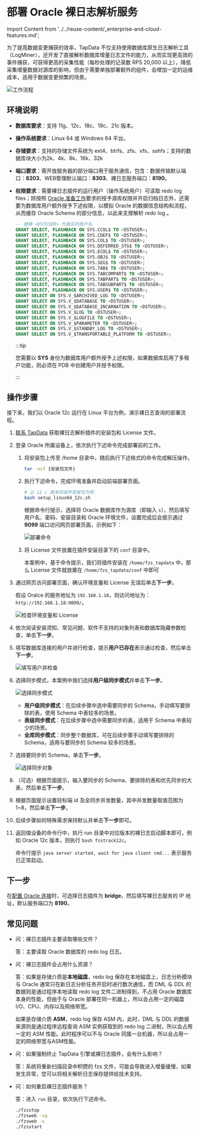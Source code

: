 # 部署 Oracle 裸日志解析服务
import Content from '../../reuse-content/_enterprise-and-cloud-features.md';

<Content />

为了提高数据变更捕获的效率，TapData 不仅支持使用数据库原生日志解析工具（LogMiner），还开发了直接解析数据库增量日志文件的能力，从而实现更高效的事件捕获，可获得更高的采集性能（每秒处理的记录数 RPS 20,000 以上），降低采集增量数据对源库的影响，但由于需要单独部署额外的组件，会增加一定的运维成本，适用于数据变更频繁的场景。

![工作流程](../../images/raw_logs_workflow.png)

## 环境说明

* **数据库要求**：支持 11g、12c、18c、19c、21c 版本。
* **操作系统要求**：Linux 64 或 Windows 64 平台。
* **存储要求**：支持的存储文件系统为 ext4、btrfs、zfs、xfs、sshfs；支持的数据库块大小为2k、4k、8k、16k、32k
* **端口要求**：需开放服务器的部分端口用于服务通信，包含：数据传输默认端口：**8203**、WEB管理默认端口：**8303**、裸日志服务端口：**8190**。
* **权限要求**：需要裸日志插件的运行用户（操作系统用户）可读取 redo log files；除按照 [Oracle 准备工作](../../prerequisites/on-prem-databases/oracle.md#prerequisites)要求的授予源库权限并开启归档日志外，还需要为数据库用户额外授予下述权限，以模拟 Oracle 的数据信息结构和流程，从而缓存 Oracle Schema 的部分信息，以此来支撑解析 redo log 。
  
  ```sql
  -- 替换 <DSTUSER> 为真实的用户名
  GRANT SELECT, FLASHBACK ON SYS.CCOL$ TO <DSTUSER>;
  GRANT SELECT, FLASHBACK ON SYS.CDEF$ TO <DSTUSER>;
  GRANT SELECT, FLASHBACK ON SYS.COL$ TO <DSTUSER>;
  GRANT SELECT, FLASHBACK ON SYS.DEFERRED_STG$ TO <DSTUSER>;
  GRANT SELECT, FLASHBACK ON SYS.ECOL$ TO <DSTUSER>;
  GRANT SELECT, FLASHBACK ON SYS.OBJ$ TO <DSTUSER>;
  GRANT SELECT, FLASHBACK ON SYS.SEG$ TO <DSTUSER>;
  GRANT SELECT, FLASHBACK ON SYS.TAB$ TO <DSTUSER>;
  GRANT SELECT, FLASHBACK ON SYS.TABCOMPART$ TO <DSTUSER>;
  GRANT SELECT, FLASHBACK ON SYS.TABPART$ TO <DSTUSER>;
  GRANT SELECT, FLASHBACK ON SYS.TABSUBPART$ TO <DSTUSER>;
  GRANT SELECT, FLASHBACK ON SYS.USER$ TO <DSTUSER>;
  GRANT SELECT ON SYS.V_$ARCHIVED_LOG TO <DSTUSER>;
  GRANT SELECT ON SYS.V_$DATABASE TO <DSTUSER>;
  GRANT SELECT ON SYS.V_$DATABASE_INCARNATION TO <DSTUSER>;
  GRANT SELECT ON SYS.V_$LOG TO <DSTUSER>;
  GRANT SELECT ON SYS.V_$LOGFILE TO <DSTUSER>;
  GRANT SELECT ON SYS.V_$PARAMETER TO <DSTUSER>;
  GRANT SELECT ON SYS.V_$STANDBY_LOG TO <DSTUSER>;
  GRANT SELECT ON SYS.V_$TRANSPORTABLE_PLATFORM TO <DSTUSER>;
  ```
  
  :::tip
  
  您需要以 **SYS** 身份为数据库用户额外授予上述权限，如果数据库启用了多租户功能，则必须在 PDB 中创建用户并授予权限。
  
  :::

## 操作步骤

接下来，我们以 Oracle 12c 运行在 Linux 平台为例，演示裸日志查询的部署流程。

1. [联系 TapData](mailto:team@tapdata.io) 获取裸日志解析插件的安装包和 License 文件。

2. 登录 Oracle 所属设备上，依次执行下述命令完成部署前的工作。

   1. 将安装包上传至 /home 目录中，随后执行下述格式的命令完成解压操作。

      ```bash
      tar -xvf {安装包文件}
      ```

   2. 执行下述命令，完成环境准备并启动前端部署页面。

      ```bash
      # 以 12 c 版本的组件安装包为例
      bash setup_linux64_12c.sh
      ```

      根据命令行提示，选择将 Oracle 数据库作为源库（即输入 `s`），然后填写用户名、密码、安装目录和 Oracle 环境文件，设置完成后会提示通过 **9099** 端口访问网页部署页面，示例如下：

      ![部署命令](../../images/deploy_fzs.png)

   3. 将 License 文件放置在插件安装目录下的 `conf` 目录中。

      本案例中，基于命令提示，我们将插件安装在 `/home/fzs_tapdata` 中，那么 License 文件就放置在 `/home/fzs_tapdata/conf` 中即可

3. 通过网页访问部署页面，确认环境变量和 License 无误后单击**下一步**。

      假设 Oralce 的服务地址为 `192.168.1.18`，则访问地址为：`http://192.168.1.18:9099/`。

      ![检查环境变量和 License](../../images/check_env.png)

4. 依次阅读安装须知、常见问题、软件不支持的对象列表和数据库隐藏参数检查，单击**下一步**。


5. 填写数据库连接的用户并进行检查，提示**用户已存在**表示通过检查，然后单击**下一步**。

   ![填写用户并检查](../../images/check_user.png)

6. 选择同步模式，本案例中我们选择**用户级同步模式**并单击**下一步**。

   ![选择同步模式](../../images/select_sync_mode.png)

   * **用户级同步模式**：在后续步骤中选中需要同步的 Schema，手动填写要排除的表，使用 Schema 中表较多的场景。
   * **表级同步模式**：在后续步骤中选中需要同步的表，适用于 Schema 中表较少的场景。
   * **全库同步模式**：同步整个数据库，可在后续步骤手动填写要排除的 Schema，适用与要同步的 Schema 较多的场景。

7. 选择要同步的 Schema，单击**下一步**。

   ![选择同步对象](../../images/select_schema.png)

8. （可选）根据页面提示，输入要同步的 Schema、要排除的表和优先同步的大表，然后单击**下一步**。

9. 根据页面提示设置目标端 id 及全同步并发数量，其中并发数量取值范围为 1~8，然后单击**下一步**。

10. 后续步骤如何特殊需求保持默认并单击**下一步**即可。

11. 返回值设备的命令行中，执行 run 目录中对应版本的裸日志启动脚本即可，例如 Oracle 12c 版本，则执行 `bash fzstrack12c`。

    命令行提示 `java server started, wait for java client cmd...` 表示服务已正常启动。



## 下一步

在[配置 Oracle 连接](../../prerequisites/on-prem-databases/oracle.md)时，可选择日志插件为 **bridge**，然后填写裸日志服务的 IP 地址，默认服务端口为 **8190**。



## 常见问题

* 问：裸日志插件主要读取哪些文件？

  答：主要读取 Oracle 数据库的 redo log 日志。

* 问：裸日志插件会占用什么资源？

  答：如果是存储介质是**本地磁盘**，redo log 保存在本地磁盘上，日志分析模块与 Oracle 通常只在新日志分析任务开启时进行数次通信，而 DML 与 DDL 的数据则是通过程序本地读取 redo log 文件二进制得到，不占用 Oracle 数据库本身的性能，但由于与 Oracle 部署在同一机器上，所以会占用一定的磁盘 I/O、CPU、内存以及网络带宽。

  如果是存储介质 **ASM**，redo log 保存 ASM 内，此时，DML 与 DDL 的数据来源则是通过程序远程查询 ASM 实例获取到的 redo log  二进制，所以会占用一定的 ASM 性能。此时程序可以不与 Oracle 同属一台机器，所以会占用一定的网络带宽与ASM性能。

* 问：如果强制终止 TapData 引擎或裸日志插件，会有什么影响？

  答：系统将重新扫描目录中积攒的 fzs 文件，可能会导致进入增量缓慢，如果发生异常，您可以将相关解析日志保存提供给技术支持。

* 问：如何重启裸日志插件服务？

  答：进入 `run` 目录，依次执行下述命令。

  ```bash
  ./fzsstop
  ./fzsweb -sq
  ./fzsweb -s
  ./fzsstart
  ```

  